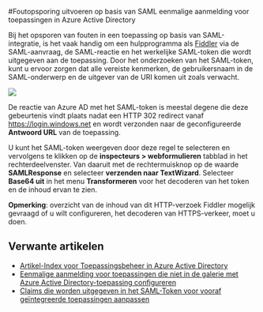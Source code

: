 <properties 
    pageTitle="Foutopsporing uitvoeren op basis van SAML eenmalige aanmelding voor toepassingen in Azure Active Directory | Microsoft Azure" 
    description="Meer informatie over foutopsporing uitvoeren op basis van SAML eenmalige aanmelding voor toepassingen in Azure Active Directory " 
    services="active-directory" 
    authors="asmalser-msft"  
    documentationCenter="na" manager="femila"/>
<tags 
    ms.service="active-directory" 
    ms.devlang="na" 
    ms.topic="article" 
    ms.tgt_pltfrm="na" 
    ms.workload="identity" 
    ms.date="02/09/2016" 
    ms.author="asmalser" />

#<a name="how-to-debug-saml-based-single-sign-on-to-applications-in-azure-active-directory"></a>Foutopsporing uitvoeren op basis van SAML eenmalige aanmelding voor toepassingen in Azure Active Directory

Bij het opsporen van fouten in een toepassing op basis van SAML-integratie, is het vaak handig om een hulpprogramma als [Fiddler](http://www.telerik.com/fiddler) via de SAML-aanvraag, de SAML-reactie en het werkelijke SAML-token die wordt uitgegeven aan de toepassing. Door het onderzoeken van het SAML-token, kunt u ervoor zorgen dat alle vereiste kenmerken, de gebruikersnaam in de SAML-onderwerp en de uitgever van de URI komen uit zoals verwacht.

![][1]

De reactie van Azure AD met het SAML-token is meestal degene die deze gebeurtenis vindt plaats nadat een HTTP 302 redirect vanaf https://login.windows.net en wordt verzonden naar de geconfigureerde **Antwoord URL** van de toepassing. 
 
U kunt het SAML-token weergeven door deze regel te selecteren en vervolgens te klikken op de **inspecteurs > webformulieren** tabblad in het rechterdeelvenster. Van daaruit met de rechtermuisknop op de waarde **SAMLResponse** en selecteer **verzenden naar TextWizard**. Selecteer **Base64 uit** in het menu **Transformeren** voor het decoderen van het token en de inhoud ervan te zien.
 
**Opmerking**: overzicht van de inhoud van dit HTTP-verzoek Fiddler mogelijk gevraagd of u wilt configureren, het decoderen van HTTPS-verkeer, moet u doen.

## <a name="related-articles"></a>Verwante artikelen

- [Artikel-Index voor Toepassingsbeheer in Azure Active Directory](active-directory-apps-index.md)
- [Eenmalige aanmelding voor toepassingen die niet in de galerie met Azure Active Directory-toepassing configureren](active-directory-saas-custom-apps.md)
- [Claims die worden uitgegeven in het SAML-Token voor vooraf geïntegreerde toepassingen aanpassen](active-directory-saml-claims-customization.md)

<!--Image references-->
[1]: ./media/active-directory-saml-debugging/fiddler.png
